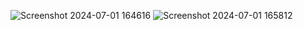 ![Screenshot 2024-07-01 164616](https://github.com/JatinBansal673/CANTILEVER/assets/172953890/4de3cac1-dff3-46c8-8a8a-8fdd777082fb)
![Screenshot 2024-07-01 165812](https://github.com/JatinBansal673/CANTILEVER/assets/172953890/480acda5-5827-4afb-ba0d-8d56abad0a68)
